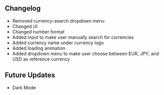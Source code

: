 

## Changelog
- Removed currency-search dropdown menu
- Changed UI
- Changed number format
- Added input to make user manually search for currencies
- Added currency name under currency logo
- Added loading animation
- Added dropdown menu to make user choose between EUR, JPY, and USD as reference currency

## Future Updates
- Dark Mode
